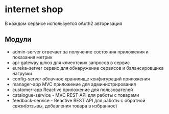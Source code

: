# internet shop
В каждом сервисе используется oAuth2 авторизация
## Модули
+ admin-server отвечает за получение состояния приложения и показания метрик
+ api-gateway шлюз для клиентских запросов в сервис
+ eureka-server сервис для обнаружение сервисов и балансировщика нагрузки
+ config-server облачное хранилище конфигураций приложения
+ manager-app MVC приложение для администрирования 
+ customer-app Reactive приложение для пользователей 
+ catalogue-service - MVC REST API  для работы с товарами
+ feedback-service - Reactive REST API для работы с обратной связи(отзывы, добавления товара в избранное)
